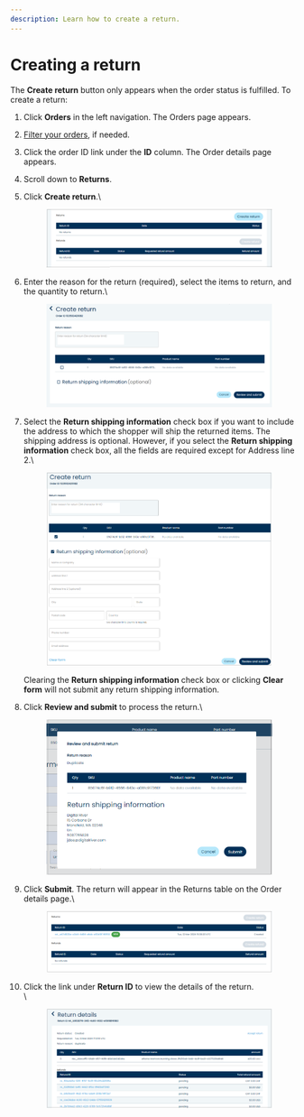 ```yaml
---
description: Learn how to create a return.
---
```


# Creating a return

The **Create return** button only appears when the order status is fulfilled. To create a return:

1. Click **Orders** in the left navigation. The Orders page appears.
2. [Filter your orders](filtering-your-orders.md), if needed.
3. Click the order ID link under the **ID** column. The Order details page appears.
4. Scroll down to **Returns**.
5.  Click **Create return**.\


    <figure><img src="../../../../.gitbook/assets/1 nu orders details create returns.png" alt=""><figcaption></figcaption></figure>
6.  Enter the reason for the return (required), select the items to return, and the quantity to return.\


    <figure><img src="../../../../.gitbook/assets/2 nu orders details create returns details.png" alt=""><figcaption></figcaption></figure>
7.  Select the **Return shipping information** check box if you want to include the address to which the shopper will ship the returned items. The shipping address is optional. However, if you select the **Return shipping information** check box, all the fields are required except for Address line 2.\


    <figure><img src="../../../../.gitbook/assets/3 nu orders details create returns optional.png" alt=""><figcaption></figcaption></figure>

    Clearing the **Return shipping information** check box or clicking **Clear form** will not submit any return shipping information.
8.  Click **Review and submit** to process the return.\


    <figure><img src="../../../../.gitbook/assets/4 nu orders details create returnsr review and submit.png" alt=""><figcaption></figcaption></figure>
9.  Click **Submit**. The return will appear in the Returns table on the Order details page.\


    <figure><img src="../../../../.gitbook/assets/5 nu orders details create return on order detail page.png" alt=""><figcaption></figcaption></figure>
10. Click the link under **Return ID** to view the details of the return.\
    \


    <figure><img src="../../../../.gitbook/assets/6 nu orders details return detail page.png" alt=""><figcaption></figcaption></figure>
